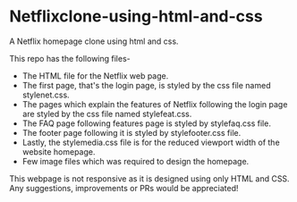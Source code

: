 # Netflixclone-using-html-and-css
A Netflix homepage clone using html and css.

This repo has the following files-
* The HTML file for the Netflix web page.
* The first page, that's the login page, is styled by the css file named stylenet.css.
* The pages which explain the features of Netflix following the login page are styled by the css file named stylefeat.css.
* The FAQ page following features page is styled by stylefaq.css file.
* The footer page following it is styled by stylefooter.css file.
* Lastly, the stylemedia.css file is for the reduced viewport width of the website homepage.
* Few image files which was required to design the homepage.

This webpage is not responsive as it is designed using only HTML and CSS.
Any suggestions, improvements or PRs would be appreciated!
